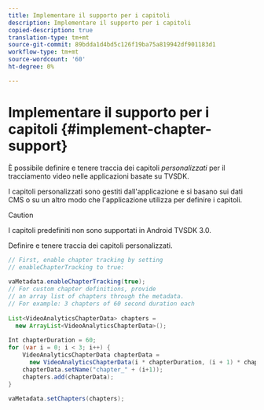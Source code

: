 ```yaml
---
title: Implementare il supporto per i capitoli
description: Implementare il supporto per i capitoli
copied-description: true
translation-type: tm+mt
source-git-commit: 89bdda1d4bd5c126f19ba75a819942df901183d1
workflow-type: tm+mt
source-wordcount: '60'
ht-degree: 0%

---
```



# Implementare il supporto per i capitoli {#implement-chapter-support}

È possibile definire e tenere traccia dei capitoli *personalizzati* per il tracciamento video nelle applicazioni basate su TVSDK.

I capitoli personalizzati sono gestiti dall&#39;applicazione e si basano sui dati CMS o su un altro modo che l&#39;applicazione utilizza per definire i capitoli.

>[!CAUTION]
>
>I capitoli predefiniti non sono supportati in Android TVSDK 3.0.

Definire e tenere traccia dei capitoli personalizzati.

```java
// First, enable chapter tracking by setting   
// enableChapterTracking to true: 
 
vaMetadata.enableChapterTracking(true); 
// For custom chapter definitions, provide  
// an array list of chapters through the metadata. 
// For example: 3 chapters of 60 second duration each 
 
List<VideoAnalyticsChapterData> chapters =  
  new ArrayList<VideoAnalyticsChapterData>(); 
 
Int chapterDuration = 60; 
for (var i = 0; i < 3; i++) { 
    VideoAnalyticsChapterData chapterData =  
      new VideoAnalyticsChapterData(i * chapterDuration, (i + 1) * chapterDuration);  
    chapterData.setName("chapter_" + (i+1)); 
    chapters.add(chapterData); 
} 
 
vaMetadata.setChapters(chapters); 
```
